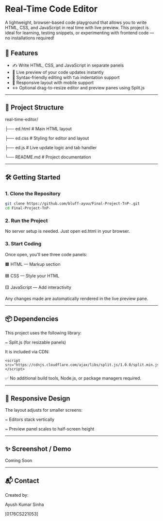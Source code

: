 # Real-Time Code Editor

A lightweight, browser-based code playground that allows you to write HTML, CSS, and JavaScript in real time with live preview.
This project is ideal for learning, testing snippets, or experimenting with frontend code — no installations required!

## 🚀 Features

- ✍️ Write HTML, CSS, and JavaScript in separate panels
- 🔄 Live preview of your code updates instantly
- 🎯 Syntax-friendly editing with `Tab` indentation support
- 📱 Responsive layout with mobile support
- ↔️ Optional drag-to-resize editor and preview panes using Split.js

---

## 📁 Project Structure

real-time-editor/

├── ed.html # Main HTML layout

├── ed.css # Styling for editor and layout

├── ed.js # Live update logic and tab handler

└── README.md # Project documentation

---

## 🛠️ Getting Started

### 1. Clone the Repository

```bash
git clone https://github.com/bluff-ayuu/Final-Project-TnP-.git
cd Final-Project-TnP-
```

### 2. Run the Project

No server setup is needed. Just open ed.html in your browser.

### 3. Start Coding

Once open, you'll see three code panels:

🟧 HTML — Markup section

🟦 CSS — Style your HTML

🟨 JavaScript — Add interactivity

Any changes made are automatically rendered in the live preview pane.

---

## 📦 Dependencies

This project uses the following library:

~ Split.js (for resizable panels)

It is included via CDN:
```
<script src="https://cdnjs.cloudflare.com/ajax/libs/split.js/1.0.0/split.min.js"></script>
```

✅ No additional build tools, Node.js, or package managers required.

---

## 📱 Responsive Design

The layout adjusts for smaller screens:

~ Editors stack vertically

~ Preview panel scales to half-screen height

---

## ✨ Screenshot / Demo

Coming Soon

---

## 📬 Contact

Created by:

Ayush Kumar Sinha

[0176CS221053]

